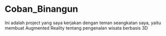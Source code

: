 # Coban_Binangun
Ini adalah project yang saya kerjakan dengan teman seangkatan saya, yaitu membuat Augmented Reality tentang pengenalan wisata berbasis 3D
